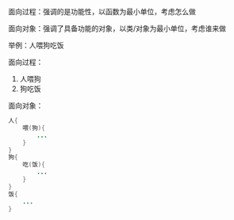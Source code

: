 面向过程：强调的是功能性，以函数为最小单位，考虑怎么做

面向对象：强调了具备功能的对象，以类/对象为最小单位，考虑谁来做

举例：人喂狗吃饭

面向过程：

1. 人喂狗
2. 狗吃饭

面向对象：

```java
人{
    喂(狗){
        ...
    }
}
狗{
    吃(饭){
        ...
    }
}
饭{
    ...
}
```

